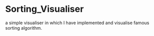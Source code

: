 # Sorting_Visualiser
a simple visualiser in which I have implemented and visualise famous sorting algorithm. 
